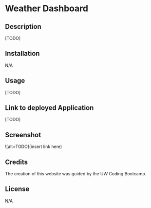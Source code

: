 # Weather Dashboard

## Description

[TODO]

## Installation

N/A

## Usage

[TODO]

## Link to deployed Application
[TODO]

## Screenshot
![alt=TODO](insert link here)

## Credits

The creation of this website was guided by the UW Coding Bootcamp.

## License

N/A